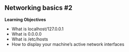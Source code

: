 ## Networking basics #2

**Learning Objectives**

* What is localhost/127.0.0.1
* What is 0.0.0.0
* What is /etc/hosts
* How to display your machine’s active network interfaces